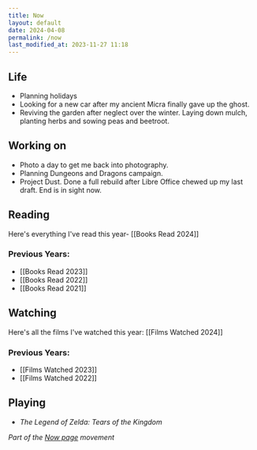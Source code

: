 ```yaml
---
title: Now
layout: default
date: 2024-04-08
permalink: /now
last_modified_at: 2023-11-27 11:18
---
```


## Life

- Planning holidays
- Looking for a new car after my ancient Micra finally gave up the ghost.
- Reviving the garden after neglect over the winter. Laying down mulch, planting herbs and sowing peas and beetroot.

## Working on

- Photo a day to get me back into photography.
- Planning Dungeons and Dragons campaign. 
- Project Dust.  Done a full rebuild after Libre Office chewed up my last draft. End is in sight now.
## Reading

Here's everything I've read this year- [[Books Read 2024]]
### Previous Years:

- [[Books Read 2023]]
- [[Books Read 2022]]  
- [[Books Read 2021]] 

## Watching



Here's all the films I've watched this year: [[Films Watched 2024]]

### Previous Years:

- [[Films Watched 2023]]
- [[Films Watched 2022]]

## Playing

- *The Legend of Zelda: Tears of the Kingdom*

*Part of the <a href="https://nownownow.com/about" >Now page</a> movement*
